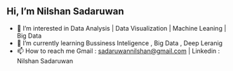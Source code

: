 ## Hi, I’m Nilshan Sadaruwan
- 👀 I’m interested in Data Analysis | Data Visualization | Machine Leaning | Big Data 
- 🌱 I’m currently learning Bussiness Inteligence , Big Data , Deep Leranig
- 📫 How to reach me Gmail : sadaruwannilshan@gmail.com | Linkedin : Nilshan Sadaruwan

<!---
Nsadaa/Nsadaa is a ✨ special ✨ repository because its `README.md` (this file) appears on your GitHub profile.
You can click the Preview link to take a look at your changes.
--->
